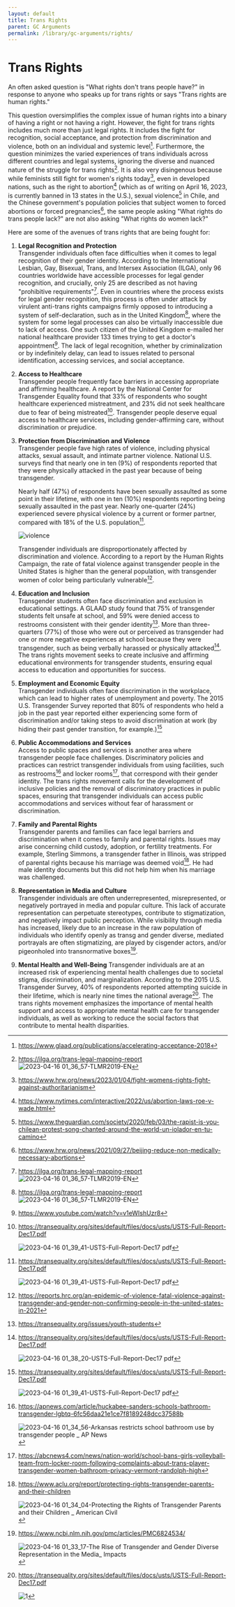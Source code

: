 ```yaml
---
layout: default
title: Trans Rights
parent: GC Arguments
permalink: /library/gc-arguments/rights/
---
```


# Trans Rights

An often asked question is "What rights don't trans people have?" in response to anyone who speaks up for
trans rights or says "Trans rights are human rights."

This question oversimplifies the complex issue of human rights into a binary of having a right or not having
a right. However, the fight for trans rights includes much more than just legal rights. It includes the fight
for recognition, social acceptance, and protection from discrimination and violence, both on an individual
and systemic level[^2]. Furthermore, the question minimizes the varied experiences of trans individuals across
different countries and legal systems, ignoring the diverse and nuanced nature of the struggle for trans
rights[^1]. It is also very disingenous because while feminists still fight for women's rights today[^4], even
in developed nations, such as the right to abortion[^5] (which as of writing on April 16, 2023, is currently
banned in 13 states in the U.S.), sexual violence[^6] in Chile, and the Chinese government's population
policies that subject women to forced abortions or forced pregnancies[^7], the same people asking "What rights
do trans people lack?" are not also asking "What rights do women lack?"

Here are some of the avenues of trans rights that are being fought for:

1. **Legal Recognition and Protection**<br>
   Transgender individuals often face difficulties when it comes to legal recognition of their gender identity.
   According to the International Lesbian, Gay, Bisexual, Trans, and Intersex Association (ILGA), only 96 countries
   worldwide have accessible processes for legal gender recognition, and crucially, only 25 are described as not
   having "prohibitive requirements"[^1]. Even in countries where the process exists for legal gender recognition,
   this process is often under attack by virulent anti-trans rights campaigns firmly opposed to introducing a system
   of self-declaration, such as in the United Kingdom[^1], where the system for some legal processes can also be
   virtually inaccessible due to lack of access. One such citizen of the United Kingdom e-mailed her national
   healthcare provider 133 times trying to get a doctor's appointment[^3]. The lack of legal recognition, whether
   by criminalization or by indefinitely delay, can lead to issues related to personal identification, accessing
   services, and social acceptance.
2. **Access to Healthcare**<br>
  Transgender people frequently face barriers in accessing appropriate and affirming healthcare. A report by the
  National Center for Transgender Equality found that 33% of respondents who sought healthcare experienced mistreatment,
  and 23% did not seek healthcare due to fear of being mistreated[^8]. Transgender people deserve equal access to
  healthcare services, including gender-affirming care, without discrimination or prejudice.
3. **Protection from Discrimination and Violence**<br>
   Transgender people fave high rates of violence, including physical attacks, sexual assault, and intimate partner
   violence. National U.S. surveys find that nearly one in ten (9%) of respondents reported that they were physically
   attacked in the past year because of being transgender.
   
   Nearly half (47%) of respondents have been sexually assaulted as some point in their lifetime, with one in ten
   (10%) respondents reporting being sexually assaulted in the past year. Nearly one-quarter (24%) experienced
   severe physical violence by a current or former partner, compared with 18% of the U.S. population[^8].
   
   ![violence](https://user-images.githubusercontent.com/130214958/232284251-c3e135a6-f215-4659-9679-3c3fb1bf6d2c.png)

   Transgender individuals are disproportionately affected by discrimination and violence. According to a report
   by the Human Rights Campaign, the rate of fatal violence against transgender people in the United States is
   higher than the general population, with transgender women of color being particularly vulnerable[^9].
4. **Education and Inclusion**<br>
   Transgender students often face discrimination and exclusion in educational settings. A GLAAD study found
   that 75% of transgender students felt unsafe at school, and 59% were denied access to restrooms consistent
   with their gender identity[^10]. More than three-quarters (77%) of those who were out or perceived as
   transgender had one or more negative experiences at school because they were transgender, such as being
   verbally harassed or physically attacked[^16]. The trans rights movement seeks to create inclusive and affirming
   educational environments for transgender students, ensuring equal access to education and opportunities for
   success.
5. **Employment and Economic Equity**<br>
   Transgender individuals often face discrimination in the workplace, which can lead to higher rates of
   unemployment and poverty. The 2015 U.S. Transgender Survey reported that 80% of respondents who held a job
   in the past year reported either experiencing some form of discrimination and/or taking steps to avoid
   discrimination at work (by hiding their past gender transition, for example.)[^8]
6. **Public Accommodations and Services**<br>
   Access to public spaces and services is another area where transgender people face challenges. Discriminatory
   policies and practices can restrict transgender individuals from using facilities, such as restrooms[^11] and
   locker rooms[^12], that correspond with their gender identity. The trans rights movement calls for the development
   of inclusive policies and the removal of discriminatory practices in public spaces, ensuring that transgender
   individuals can access public accommodations and services without fear of harassment or discrimination.
7. **Family and Parental Rights**<br>
   Transgender parents and families can face legal barriers and discrimination when it comes to family and parental
   rights. Issues may arise concerning child custody, adoption, or fertility treatments. For example, Sterling
   Simmons, a transgender father in Illinois, was stripped of parental rights because his marriage was deemed void[^13].
   He had male identity documents but this did not help him when his marriage was challenged.
8. **Representation in Media and Culture**<br>
   Transgender individuals are often underrepresented, misrepresented, or negatively portrayed in media and
   popular culture. This lack of accurate representation can perpetuate stereotypes, contribute to stigmatization,
   and negatively impact public perception. While visibility through media has increased, likely due to an increase
   in the raw population of individuals who identify openly as transg and gender diverse, mediated portrayals are
   often stigmatizing, are played by cisgender actors, and/or pigeonholed into transnormative boxes[^14].
9. **Mental Health and Well-Being**
   Transgender individuals are at an increased risk of experiencing mental health challenges due to societal
   stigma, discrimination, and marginalization. According to the 2015 U.S. Transgender Survey, 40% of respondents
   reported attempting suicide in their lifetime, which is nearly nine times the national average[^15].
   The trans rights movement emphasizes the importance of mental health support and access to appropriate mental
   health care for transgender individuals, as well as working to reduce the social factors that contribute to
   mental health disparities.

[^1]: <https://ilga.org/trans-legal-mapping-report>
    ![2023-04-16 01_36_57-TLMR2019-EN](https://user-images.githubusercontent.com/130214958/232286959-44df9d30-1b97-4dad-9975-eba2ff225280.png)


[^2]: <https://www.glaad.org/publications/accelerating-acceptance-2018>

[^3]: <https://www.youtube.com/watch?v=v1eWIshUzr8>

[^4]: <https://www.hrw.org/news/2023/01/04/fight-womens-rights-fight-against-authoritarianism>

[^5]: <https://www.nytimes.com/interactive/2022/us/abortion-laws-roe-v-wade.html>

[^6]: <https://www.theguardian.com/society/2020/feb/03/the-rapist-is-you-chilean-protest-song-chanted-around-the-world-un-iolador-en-tu-camino>

[^7]: <https://www.hrw.org/news/2021/09/27/beijing-reduce-non-medically-necessary-abortions>

[^8]: <https://transequality.org/sites/default/files/docs/usts/USTS-Full-Report-Dec17.pdf>

    ![2023-04-16 01_39_41-USTS-Full-Report-Dec17 pdf](https://user-images.githubusercontent.com/130214958/232287093-e5eda6bd-2cbf-47e9-a254-ea7dc97792a3.png)

[^9]: <https://reports.hrc.org/an-epidemic-of-violence-fatal-violence-against-transgender-and-gender-non-confirming-people-in-the-united-states-in-2021>

[^10]: <https://transequality.org/issues/youth-students>

[^11]: <https://apnews.com/article/huckabee-sanders-schools-bathroom-transgender-lgbtq-6fc56daa21e1ce7f8189248dcc37588b>

    ![2023-04-16 01_34_56-Arkansas restricts school bathroom use by transgender people _ AP News](https://user-images.githubusercontent.com/130214958/232286872-0eafb3b6-5079-481c-8da4-de23e20903be.png)

[^12]: <https://abcnews4.com/news/nation-world/school-bans-girls-volleyball-team-from-locker-room-following-complaints-about-trans-player-transgender-women-bathroom-privacy-vermont-randolph-high>

[^13]: <https://www.aclu.org/report/protecting-rights-transgender-parents-and-their-children>

    ![2023-04-16 01_34_04-Protecting the Rights of Transgender Parents and their Children _ American Civil](https://user-images.githubusercontent.com/130214958/232286835-40683f80-1ac0-4f77-87f8-e6cc3dd13a2f.png)

[^14]: <https://www.ncbi.nlm.nih.gov/pmc/articles/PMC6824534/>

    ![2023-04-16 01_33_17-The Rise of Transgender and Gender Diverse Representation in the Media_ Impacts ](https://user-images.githubusercontent.com/130214958/232286795-25da9745-5a7e-4bdd-aecf-92190d19fb7e.png)

[^15]: <https://transequality.org/sites/default/files/docs/usts/USTS-Full-Report-Dec17.pdf>

    ![1](https://user-images.githubusercontent.com/130214958/232286755-37506a64-7b07-44d6-961e-80f853c8bf6f.png)
    
[^16]: <https://transequality.org/sites/default/files/docs/usts/USTS-Full-Report-Dec17.pdf>

    ![2023-04-16 01_38_20-USTS-Full-Report-Dec17 pdf](https://user-images.githubusercontent.com/130214958/232287012-ad8f6a0a-a659-4656-8af4-6c79338249fe.png)
